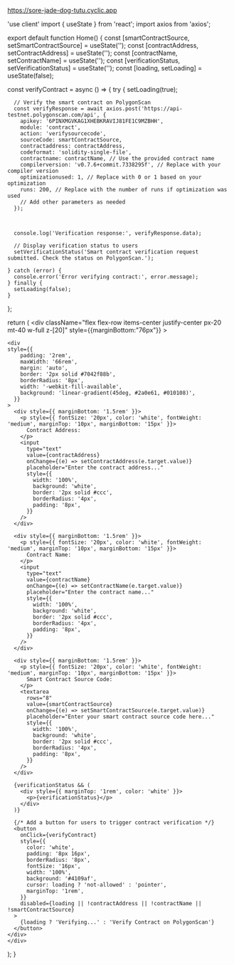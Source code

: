 https://sore-jade-dog-tutu.cyclic.app

'use client'
import { useState } from 'react';
import axios from 'axios';

export default function Home() {
  const [smartContractSource, setSmartContractSource] = useState('');
  const [contractAddress, setContractAddress] = useState('');
  const [contractName, setContractName] = useState('');
  const [verificationStatus, setVerificationStatus] = useState('');
  const [loading, setLoading] = useState(false);

  const verifyContract = async () => {
    try {
      setLoading(true);

      // Verify the smart contract on PolygonScan
      const verifyResponse = await axios.post('https://api-testnet.polygonscan.com/api', {
        apikey: '6PINXMGVKAG1XHEBKRAVIJ81FE1C9MZBHH',
        module: 'contract',
        action: 'verifysourcecode',
        sourceCode: smartContractSource,
        contractaddress: contractAddress,
        codeformat: 'solidity-single-file',
        contractname: contractName, // Use the provided contract name
        compilerversion: 'v0.7.6+commit.7338295f', // Replace with your compiler version
        optimizationused: 1, // Replace with 0 or 1 based on your optimization
        runs: 200, // Replace with the number of runs if optimization was used
        // Add other parameters as needed
      });

      

      console.log('Verification response:', verifyResponse.data);

      // Display verification status to users
      setVerificationStatus('Smart contract verification request submitted. Check the status on PolygonScan.');

    } catch (error) {
      console.error('Error verifying contract:', error.message);
    } finally {
      setLoading(false);
    }
  };

  return (
    <div
    className="flex flex-row items-center justify-center px-20 mt-40 w-full z-[20]" style={{marginBottom:"76px"}}
    >   
     
    <div 
    style={{
        padding: '2rem',
        maxWidth: '66rem',
        margin: 'auto',
        border: '2px solid #7042f88b',
        borderRadius: '8px',
        width: '-webkit-fill-available',
        background: 'linear-gradient(45deg, #2a0e61, #010108)',
      }}
    >
      <div style={{ marginBottom: '1.5rem' }}>
        <p style={{ fontSize: '20px', color: 'white', fontWeight: 'medium', marginTop: '10px', marginBottom: '15px' }}>
          Contract Address:
        </p>
        <input
          type="text"
          value={contractAddress}
          onChange={(e) => setContractAddress(e.target.value)}
          placeholder="Enter the contract address..."
          style={{
            width: '100%',
            background: 'white',
            border: '2px solid #ccc',
            borderRadius: '4px',
            padding: '8px',
          }}
        />
      </div>

      <div style={{ marginBottom: '1.5rem' }}>
        <p style={{ fontSize: '20px', color: 'white', fontWeight: 'medium', marginTop: '10px', marginBottom: '15px' }}>
          Contract Name:
        </p>
        <input
          type="text"
          value={contractName}
          onChange={(e) => setContractName(e.target.value)}
          placeholder="Enter the contract name..."
          style={{
            width: '100%',
            background: 'white',
            border: '2px solid #ccc',
            borderRadius: '4px',
            padding: '8px',
          }}
        />
      </div>

      <div style={{ marginBottom: '1.5rem' }}>
        <p style={{ fontSize: '20px', color: 'white', fontWeight: 'medium', marginTop: '10px', marginBottom: '15px' }}>
          Smart Contract Source Code:
        </p>
        <textarea
          rows="8"
          value={smartContractSource}
          onChange={(e) => setSmartContractSource(e.target.value)}
          placeholder="Enter your smart contract source code here..."
          style={{
            width: '100%',
            background: 'white',
            border: '2px solid #ccc',
            borderRadius: '4px',
            padding: '8px',
          }}
        />
      </div>

      {verificationStatus && (
        <div style={{ marginTop: '1rem', color: 'white' }}>
          <p>{verificationStatus}</p>
        </div>
      )}

      {/* Add a button for users to trigger contract verification */}
      <button
        onClick={verifyContract}
        style={{
          color: 'white',
          padding: '8px 16px',
          borderRadius: '8px',
          fontSize: '16px',
          width: '100%',
          background: '#4109af',
          cursor: loading ? 'not-allowed' : 'pointer',
          marginTop: '1rem',
        }}
        disabled={loading || !contractAddress || !contractName || !smartContractSource}
      >
        {loading ? 'Verifying...' : 'Verify Contract on PolygonScan'}
      </button>
    </div>
    </div>
  );
}
